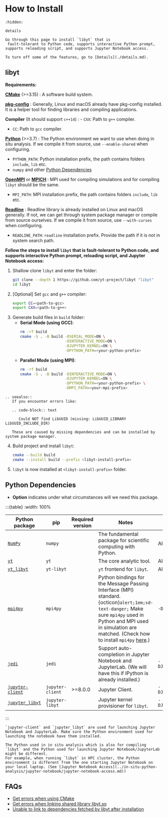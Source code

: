 # How to Install

```{toctree}
:hidden:

details
```

```{seealso}
Go through this page to install `libyt` that is
 fault-tolerant to Python code, supports interactive Python prompt, supports reloading script, and supports Jupyter Notebook access.
 
To turn off some of the features, go to [Details](./details.md).
```

## libyt

**Requirements:**

**[CMake](https://cmake.org/)** (>=3.15)
: A software build system.

**[pkg-config](https://www.freedesktop.org/wiki/Software/pkg-config/)**
: Generally, Linux and macOS already have pkg-config installed. It is a helper tool for finding libraries and compiling applications.

**Compiler** (It should support `c++14`)
: - `CXX`: Path to `g++` compiler.
  - `CC`: Path to `gcc` compiler.

**[Python](https://www.python.org/)** (>=3.7)
: The Python environment we want to use when doing in situ analysis. If we compile it from source, use `--enable-shared` when configuring.
  - `PYTHON_PATH`: Python installation prefix, the path contains folders `include`, `lib` etc.
  - `numpy` and other [Python Dependencies](#python-dependencies)

**[OpenMPI](https://www.open-mpi.org/)** or **[MPICH](https://www.mpich.org/)**
: MPI used for compiling simulations and for compiling `libyt` should be the same.
  - `MPI_PATH`: MPI installation prefix, the path contains folders `include`, `lib` etc.

**[Readline](https://tiswww.case.edu/php/chet/readline/rltop.html)**
: Readline library is already installed on Linux and macOS generally. If not, we can get through system package manager or compile from source ourselves. If we compile it from source, use `--with-curses` when configuring.
  - `READLINE_PATH`: `readline` installation prefix. Provide the path if it is not in system search path.

**Follow the steps to install `libyt` that is fault-tolerant to Python code, and supports interactive Python prompt, reloading script, and Jupyter Notebook access:**

1. Shallow clone `libyt` and enter the folder:
   ```bash
   git clone --depth 1 https://github.com/yt-project/libyt "libyt"
   cd libyt
   ```
2. [Optional] Set `gcc` and `g++` compiler:
   ```bash
   export CC=<path-to-gcc>
   export CXX=<path-to-g++>
   ```
3. Generate build files in `build` folder:
   - **Serial Mode (using GCC)**:
     ```bash
     rm -rf build
     cmake -S . -B build -DSERIAL_MODE=ON \
                         -DINTERACTIVE_MODE=ON \
                         -DJUPYTER_KERNEL=ON \
                         -DPYTHON_PATH=<your-python-prefix>
     ```
   - **Parallel Mode (using MPI)**:
     ```bash
     rm -rf build
     cmake -S . -B build -DINTERACTIVE_MODE=ON \
                         -DJUPYTER_KERNEL=ON \
                         -DPYTHON_PATH=<your-python-prefix> \
                         -DMPI_PATH=<your-mpi-prefix>
     ```

  ```{eval-rst}
  .. seealso::
     If you encounter errors like:
  
     .. code-block:: text
        
        Could NOT find LibUUID (missing: LibUUID_LIBRARY LibUUID_INCLUDE_DIR)

     These are caused by missing dependencies and can be installed by system package manager.
  ```

4. Build project and install `libyt`:
   ```bash
   cmake --build build 
   cmake --install build --prefix <libyt-install-prefix>
   ```
5. `libyt` is now installed at `<libyt-install-prefix>` folder.

## Python Dependencies

- **Option** indicates under what circumstances will we need this package.

:::{table}
:width: 100%

| Python package                                                                 | pip              | Required version | Notes                                                                                                                                                                                                                                                                                            | Option                |
|--------------------------------------------------------------------------------|------------------|------------------|--------------------------------------------------------------------------------------------------------------------------------------------------------------------------------------------------------------------------------------------------------------------------------------------------|-----------------------|
| [`NumPy`](https://numpy.org/)                                                  | `numpy`          |                  | The fundamental package for scientific computing with Python.                                                                                                                                                                                                                                    | Always                |
| [`yt`](https://yt-project.org/)                                                | `yt`             |                  | The core analytic tool.                                                                                                                                                                                                                                                                          | Always                |
| [`yt_libyt`](https://github.com/data-exp-lab/yt_libyt)                         | `yt-libyt`       |                  | `yt` frontend for `libyt`.                                                                                                                                                                                                                                                                       | Always                |
| [`mpi4py`](https://mpi4py.readthedocs.io/en/stable/)                           | `mpi4py`         |                  | Python bindings for the Message Passing Interface (MPI) standard. <br> {octicon}`alert;1em;sd-text-danger;` Make sure `mpi4py` used in Python and MPI used in simulation are matched. (Check how to install `mpi4py` [here](https://mpi4py.readthedocs.io/en/stable/install.html#installation).) | `-DSERIAL_MODE=OFF`   |
| [`jedi`](https://jedi.readthedocs.io/en/latest/)                               | `jedi`           |                  | Support auto-completion in Jupyter Notebook and JupyterLab. (We will have this if IPython is already installed.)                                                                                                                                                                                 | `-DJUPYTER_KERNEL=ON` |
| [`jupyter-client`](https://jupyter-client.readthedocs.io/en/latest/index.html) | `jupyter-client` | >=8.0.0          | Jupyter Client.                                                                                                                                                                                                                                                                                  | `-DJUPYTER_KERNEL=ON` |
| [`jupyter_libyt`](https://github.com/yt-project/jupyter_libyt)                 | `jupyter-libyt`  |                  | Jupyter kernel provisioner for `libyt`.                                                                                                                                                                                                                                                          | `-DJUPYTER_KERNEL=ON` |
:::

```{note}
`jupyter-client` and `jupyter_libyt` are used for launching Jupyter Notebook and JupyterLab. Make sure the Python environment used for launching the notebook have them installed.

The Python used in in situ analysis which is also for compiling `libyt` and the Python used for launching Jupyter Notebook/JupyterLab might be different.
For example, when running `libyt` in HPC cluster, the Python environment is different from the one starting Jupyter Notebook on your local laptop. (See [Jupyter Notebook Access](../in-situ-python-analysis/jupyter-notebook/jupyter-notebook-access.md))
```

## FAQs

- [Get errors when using CMake](../FAQs.md#get-errors-when-using-cmake)
- [Get errors when linking shared library libyt.so](../FAQs.md#get-errors-when-linking-shared-library-libytso)
- [Unable to link to dependencies fetched by libyt after installation](../FAQs.md#unable-to-link-to-dependencies-fetched-by-libyt-after-installation)

